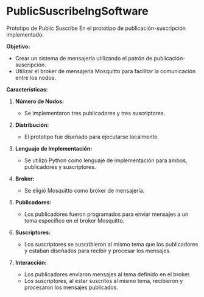 # PublicSuscribeIngSoftware
Prototipo de Public Suscribe
En el prototipo de publicación-suscripción implementado:

**Objetivo:**
- Crear un sistema de mensajería utilizando el patrón de publicación-suscripción.
- Utilizar el broker de mensajería Mosquitto para facilitar la comunicación entre los nodos.

**Características:**
1. **Número de Nodos:**
   - Se implementaron tres publicadores y tres suscriptores.

2. **Distribución:**
   - El prototipo fue diseñado para ejecutarse localmente.

3. **Lenguaje de Implementación:**
   - Se utilizó Python como lenguaje de implementación para ambos, publicadores y suscriptores.

4. **Broker:**
   - Se eligió Mosquitto como broker de mensajería.

5. **Publicadores:**
   - Los publicadores fueron programados para enviar mensajes a un tema específico en el broker Mosquitto.

6. **Suscriptores:**
   - Los suscriptores se suscribieron al mismo tema que los publicadores y estaban diseñados para recibir y procesar los mensajes.

7. **Interacción:**
   - Los publicadores enviaron mensajes al tema definido en el broker.
   - Los suscriptores, al estar suscritos al mismo tema, recibieron y procesaron los mensajes publicados.

